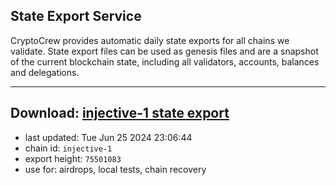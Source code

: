 ## State Export Service
CryptoCrew provides automatic daily state exports for all chains we validate. State export files can be used as genesis files and are a snapshot of the current blockchain state, including all validators, accounts, balances and delegations.

---
**Download: [injective-1 state export](https://dl-eu2.ccvalidators.com/SERVICE/injective/injective-1_export_75501083.json)**
---

- last updated: Tue Jun 25 2024 23:06:44
- chain id: `injective-1`
- export height: `75501083`
- use for: airdrops, local tests, chain recovery
